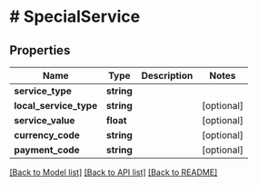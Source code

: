 # # SpecialService

## Properties

Name | Type | Description | Notes
------------ | ------------- | ------------- | -------------
**service_type** | **string** |  | 
**local_service_type** | **string** |  | [optional] 
**service_value** | **float** |  | [optional] 
**currency_code** | **string** |  | [optional] 
**payment_code** | **string** |  | [optional] 

[[Back to Model list]](../../README.md#documentation-for-models) [[Back to API list]](../../README.md#documentation-for-api-endpoints) [[Back to README]](../../README.md)


